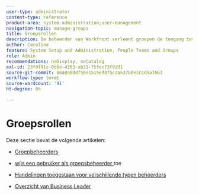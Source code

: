 ```yaml
---
user-type: administrator
content-type: reference
product-area: system-administration;user-management
navigation-topic: manage-groups
title: Groepsrollen
description: De beheerder van Workfront verleent groepen de toegang tot de gebieden van Workfront waar zij moeten werken en communiceren. Elke groep kan dan hun informatie van Workfront zoals gebruikers, malplaatjes, en douaneformulieren, en projecten gescheiden van die van andere afdelingen houden. Ten minste één groepsbeheerder is vereist voor elke groep. Tot 14 niveaus van subgroepen kunnen onder één groep bestaan.
author: Caroline
feature: System Setup and Administration, People Teams and Groups
role: Admin
recommendations: noDisplay, noCatalog
exl-id: 23f9f91c-0d6e-4203-ab31-75fec73f9201
source-git-commit: 86a0a9ddf5be1515ed8f5c2a537b0e2ccd5a1b63
workflow-type: tm+mt
source-wordcount: '91'
ht-degree: 0%

---
```


# Groepsrollen

Deze sectie bevat de volgende artikelen:

* [Groepbeheerders](../../../administration-and-setup/manage-groups/group-roles/group-administrators.md)

* [ wijs een gebruiker als groepsbeheerder ](../../../administration-and-setup/manage-groups/group-roles/assign-user-as-group-administrator.md) toe
* [Handelingen toegestaan voor verschillende typen beheerders](../../../administration-and-setup/manage-groups/group-roles/group-actions-allowed-different-types-admins.md)

* [Overzicht van Business Leader](../../../administration-and-setup/manage-groups/group-roles/business-leader-overview.md)

